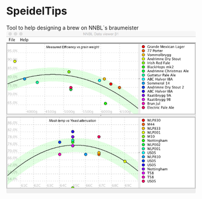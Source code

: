 SpeidelTips
===========

Tool to help designing a brew on NNBL`s braumeister
![ScreenShot](all.png)
